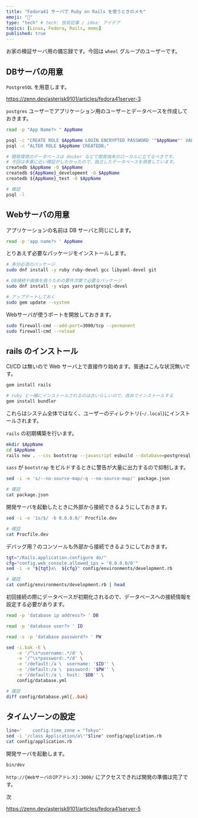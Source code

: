 ```yaml
---
title: "Fedora41 サーバで Ruby on Rails を使うときのメモ"
emoji: "💎"
type: "tech" # tech: 技術記事 / idea: アイデア
topics: [Linux, Fedora, Rails, memo]
published: true
---
```


お家の検証サーバ用の備忘録です。今回は `wheel` グループのユーザーです。

## DBサーバの用意

`PostgreSQL` を用意します。

<https://zenn.dev/asterisk9101/articles/fedora41server-3>

`postgres` ユーザーでアプリケーション用のユーザーとデータベースを作成しておきます。

```bash
read -p "App Name?> " AppName
```

```bash
psql -c "CREATE ROLE $AppName LOGIN ENCRYPTED PASSWORD '"$AppName"' VALID UNTIL 'infinity';"
psql -c "ALTER ROLE $AppName CREATEDB;"

# 開発環境のデータベースは docker などで開発端末のローカルに立てるべきです。
# 今回は本番に近い検証がしたかったので、独立したデータベースを用意しています。
createdb $AppName -O $AppName
createdb ${AppName}_development -O $AppName
createdb ${AppName}_test -O $AppName

# 確認
psql -l
```

## Webサーバの用意

アプリケーションの名前は DB サーバと同じにします。

```bash
read -p 'app name?> ' AppName
```

とりあえず必要なパッケージをインストールします。

```bash
# 多分必須のパッケージ
sudo dnf install -y ruby ruby-devel gcc libyaml-devel git

# DB接続や画像を扱うための要件次第で必要なパッケージ
sudo dnf install -y vips yarn postgresql-devel

# アップデートしておく
sudo gem update --system
```

Webサーバが使うポートを開放しておきます。

```bash
sudo firewall-cmd --add-port=3000/tcp --permanent
sudo firewall-cmd --reload
```

## rails のインストール

CI/CD は無いので Web サーバ上で直接作り始めます。普通はこんな状況無いです。

```bash
gem install rails

# ruby と一緒にインストールされるのは古いらしいので、改めてインストールする
gem install bundler
```

これらはシステム全体ではなく、ユーザーのディレクトリ(`~/.local`)にインストールされます。

`rails` の初期構築を行います。

```bash
mkdir $AppName
cd $AppName
rails new . --css bootstrap --javascript esbuild --database=postgresql
```

`sass` が `bootstrap` をビルドするときに警告が大量に出力するので抑制します。

```bash
sed -i -e 's/--no-source-map/-q --no-source-map/' package.json

# 確認
cat package.json
```

開発サーバを起動したときに外部から接続できるようにしておきます。

```bash
sed -i -e '1s/$/ -b 0.0.0.0/' Procfile.dev

# 確認
cat Procfile.dev
```

デバッグ用？のコンソールも外部から接続できるようにしておきます。

```bash
tgt="/Rails.application.configure do/"
cfg="config.web_console.allowed_ips = '0.0.0.0/0'"
sed -i -e "${tgt}a\  ${cfg}" config/environments/development.rb

# 確認
cat config/environments/development.rb | head
```

初回接続の際にデータベースが初期化されるので、データベースへの接続情報を設定する必要があります。

```bash
read -p 'database ip address?> ' DB
```

```bash
read -p 'database user?> ' ID
```

```bash
read -s -p 'database password?> ' PW
```

```bash
sed -i.bak -E \
    -e '/^\s*username:.*/d' \
    -e '/^\s*password:.*/d' \
    -e '/default:/a \  username: '$ID'' \
    -e '/default:/a \  password: '$PW'' \
    -e '/default:/a \  host: '$DB'' \
    config/database.yml

# 確認
diff config/database.yml{,.bak}
```

## タイムゾーンの設定

```bash
line='    config.time_zone = "Tokyo"'
sed -i '/class Application/a\'"$line" config/application.rb
cat config/application.rb
```

開発サーバを起動します。

```bash
bin/dev
```

`http://{WebサーバのIPアドレス}:3000/` にアクセスできれば開発の準備は完了です。

次

<https://zenn.dev/asterisk9101/articles/fedora41server-5>
